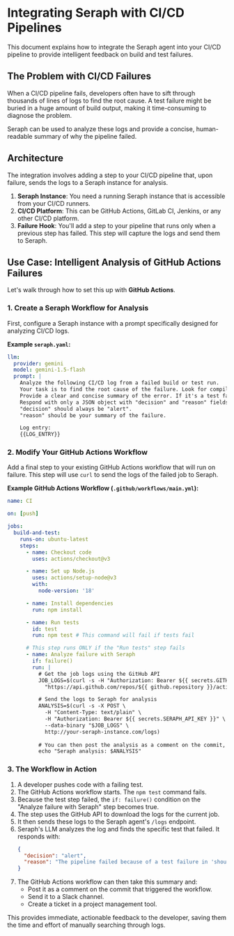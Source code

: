 # Integrating Seraph with CI/CD Pipelines

This document explains how to integrate the Seraph agent into your CI/CD pipeline to provide intelligent feedback on build and test failures.

## The Problem with CI/CD Failures

When a CI/CD pipeline fails, developers often have to sift through thousands of lines of logs to find the root cause. A test failure might be buried in a huge amount of build output, making it time-consuming to diagnose the problem.

Seraph can be used to analyze these logs and provide a concise, human-readable summary of why the pipeline failed.

## Architecture

The integration involves adding a step to your CI/CD pipeline that, upon failure, sends the logs to a Seraph instance for analysis.

1.  **Seraph Instance**: You need a running Seraph instance that is accessible from your CI/CD runners.
2.  **CI/CD Platform**: This can be GitHub Actions, GitLab CI, Jenkins, or any other CI/CD platform.
3.  **Failure Hook**: You'll add a step to your pipeline that runs only when a previous step has failed. This step will capture the logs and send them to Seraph.

## Use Case: Intelligent Analysis of GitHub Actions Failures

Let's walk through how to set this up with **GitHub Actions**.

### 1. Create a Seraph Workflow for Analysis

First, configure a Seraph instance with a prompt specifically designed for analyzing CI/CD logs.

**Example `seraph.yaml`:**

```yaml
llm:
  provider: gemini
  model: gemini-1.5-flash
  prompt: |
    Analyze the following CI/CD log from a failed build or test run.
    Your task is to find the root cause of the failure. Look for compilation errors, failed tests, linting errors, or deployment script failures.
    Provide a clear and concise summary of the error. If it's a test failure, mention the name of the test that failed. If it's a compilation error, point to the file and line number.
    Respond with only a JSON object with "decision" and "reason" fields.
    "decision" should always be "alert".
    "reason" should be your summary of the failure.

    Log entry:
    {{LOG_ENTRY}}
```

### 2. Modify Your GitHub Actions Workflow

Add a final step to your existing GitHub Actions workflow that will run on failure. This step will use `curl` to send the logs of the failed job to Seraph.

**Example GitHub Actions Workflow (`.github/workflows/main.yml`):**

```yaml
name: CI

on: [push]

jobs:
  build-and-test:
    runs-on: ubuntu-latest
    steps:
      - name: Checkout code
        uses: actions/checkout@v3

      - name: Set up Node.js
        uses: actions/setup-node@v3
        with:
          node-version: '18'

      - name: Install dependencies
        run: npm install

      - name: Run tests
        id: test
        run: npm test # This command will fail if tests fail

      # This step runs ONLY if the "Run tests" step fails
      - name: Analyze failure with Seraph
        if: failure()
        run: |
          # Get the job logs using the GitHub API
          JOB_LOGS=$(curl -s -H "Authorization: Bearer ${{ secrets.GITHUB_TOKEN }}" \
            "https://api.github.com/repos/${{ github.repository }}/actions/jobs/${{ github.job }}/logs")

          # Send the logs to Seraph for analysis
          ANALYSIS=$(curl -s -X POST \
            -H "Content-Type: text/plain" \
            -H "Authorization: Bearer ${{ secrets.SERAPH_API_KEY }}" \
            --data-binary "$JOB_LOGS" \
            http://your-seraph-instance.com/logs)
          
          # You can then post the analysis as a comment on the commit, or send it to Slack
          echo "Seraph analysis: $ANALYSIS"
```

### 3. The Workflow in Action

1.  A developer pushes code with a failing test.
2.  The GitHub Actions workflow starts. The `npm test` command fails.
3.  Because the test step failed, the `if: failure()` condition on the "Analyze failure with Seraph" step becomes true.
4.  The step uses the GitHub API to download the logs for the current job.
5.  It then sends these logs to the Seraph agent's `/logs` endpoint.
6.  Seraph's LLM analyzes the log and finds the specific test that failed. It responds with:
    ```json
    {
      "decision": "alert",
      "reason": "The pipeline failed because of a test failure in 'should correctly calculate the total price'. The test expected 100 but received 105."
    }
    ```
7.  The GitHub Actions workflow can then take this summary and:
    -   Post it as a comment on the commit that triggered the workflow.
    -   Send it to a Slack channel.
    -   Create a ticket in a project management tool.

This provides immediate, actionable feedback to the developer, saving them the time and effort of manually searching through logs.
